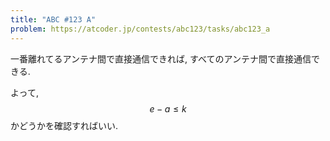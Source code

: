 ```yaml
---
title: "ABC #123 A"
problem: https://atcoder.jp/contests/abc123/tasks/abc123_a
---
```

一番離れてるアンテナ間で直接通信できれば, すべてのアンテナ間で直接通信できる.

よって, $$ e-a \leq k $$ かどうかを確認すればいい.

